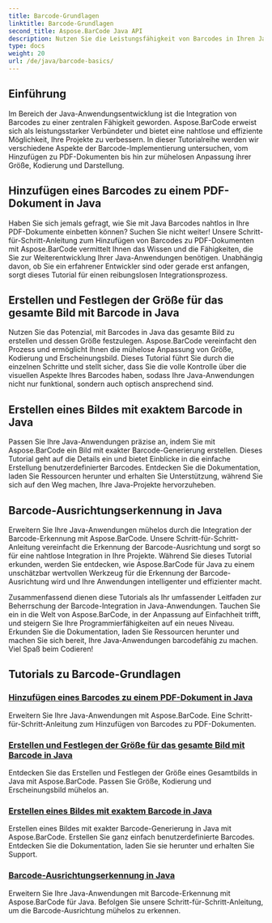 ```yaml
---
title: Barcode-Grundlagen
linktitle: Barcode-Grundlagen
second_title: Aspose.BarCode Java API
description: Nutzen Sie die Leistungsfähigkeit von Barcodes in Ihren Java-Anwendungen! Tauchen Sie ein in die Aspose.BarCode-Tutorials für nahtlose Integration, Anpassung und Erkennung.
type: docs
weight: 20
url: /de/java/barcode-basics/
---
```


## Einführung

Im Bereich der Java-Anwendungsentwicklung ist die Integration von Barcodes zu einer zentralen Fähigkeit geworden. Aspose.BarCode erweist sich als leistungsstarker Verbündeter und bietet eine nahtlose und effiziente Möglichkeit, Ihre Projekte zu verbessern. In dieser Tutorialreihe werden wir verschiedene Aspekte der Barcode-Implementierung untersuchen, vom Hinzufügen zu PDF-Dokumenten bis hin zur mühelosen Anpassung ihrer Größe, Kodierung und Darstellung.

## Hinzufügen eines Barcodes zu einem PDF-Dokument in Java

Haben Sie sich jemals gefragt, wie Sie mit Java Barcodes nahtlos in Ihre PDF-Dokumente einbetten können? Suchen Sie nicht weiter! Unsere Schritt-für-Schritt-Anleitung zum Hinzufügen von Barcodes zu PDF-Dokumenten mit Aspose.BarCode vermittelt Ihnen das Wissen und die Fähigkeiten, die Sie zur Weiterentwicklung Ihrer Java-Anwendungen benötigen. Unabhängig davon, ob Sie ein erfahrener Entwickler sind oder gerade erst anfangen, sorgt dieses Tutorial für einen reibungslosen Integrationsprozess.

## Erstellen und Festlegen der Größe für das gesamte Bild mit Barcode in Java

Nutzen Sie das Potenzial, mit Barcodes in Java das gesamte Bild zu erstellen und dessen Größe festzulegen. Aspose.BarCode vereinfacht den Prozess und ermöglicht Ihnen die mühelose Anpassung von Größe, Kodierung und Erscheinungsbild. Dieses Tutorial führt Sie durch die einzelnen Schritte und stellt sicher, dass Sie die volle Kontrolle über die visuellen Aspekte Ihres Barcodes haben, sodass Ihre Java-Anwendungen nicht nur funktional, sondern auch optisch ansprechend sind.

## Erstellen eines Bildes mit exaktem Barcode in Java

Passen Sie Ihre Java-Anwendungen präzise an, indem Sie mit Aspose.BarCode ein Bild mit exakter Barcode-Generierung erstellen. Dieses Tutorial geht auf die Details ein und bietet Einblicke in die einfache Erstellung benutzerdefinierter Barcodes. Entdecken Sie die Dokumentation, laden Sie Ressourcen herunter und erhalten Sie Unterstützung, während Sie sich auf den Weg machen, Ihre Java-Projekte hervorzuheben.

## Barcode-Ausrichtungserkennung in Java

Erweitern Sie Ihre Java-Anwendungen mühelos durch die Integration der Barcode-Erkennung mit Aspose.BarCode. Unsere Schritt-für-Schritt-Anleitung vereinfacht die Erkennung der Barcode-Ausrichtung und sorgt so für eine nahtlose Integration in Ihre Projekte. Während Sie dieses Tutorial erkunden, werden Sie entdecken, wie Aspose.BarCode für Java zu einem unschätzbar wertvollen Werkzeug für die Erkennung der Barcode-Ausrichtung wird und Ihre Anwendungen intelligenter und effizienter macht.

Zusammenfassend dienen diese Tutorials als Ihr umfassender Leitfaden zur Beherrschung der Barcode-Integration in Java-Anwendungen. Tauchen Sie ein in die Welt von Aspose.BarCode, in der Anpassung auf Einfachheit trifft, und steigern Sie Ihre Programmierfähigkeiten auf ein neues Niveau. Erkunden Sie die Dokumentation, laden Sie Ressourcen herunter und machen Sie sich bereit, Ihre Java-Anwendungen barcodefähig zu machen. Viel Spaß beim Codieren!
## Tutorials zu Barcode-Grundlagen
### [Hinzufügen eines Barcodes zu einem PDF-Dokument in Java](./adding-barcode-to-pdf-document/)
Erweitern Sie Ihre Java-Anwendungen mit Aspose.BarCode. Eine Schritt-für-Schritt-Anleitung zum Hinzufügen von Barcodes zu PDF-Dokumenten.
### [Erstellen und Festlegen der Größe für das gesamte Bild mit Barcode in Java](./creating-setting-size-whole-picture-barcode/)
Entdecken Sie das Erstellen und Festlegen der Größe eines Gesamtbilds in Java mit Aspose.BarCode. Passen Sie Größe, Kodierung und Erscheinungsbild mühelos an.
### [Erstellen eines Bildes mit exaktem Barcode in Java](./creating-image-exact-barcode/)
Erstellen eines Bildes mit exakter Barcode-Generierung in Java mit Aspose.BarCode. Erstellen Sie ganz einfach benutzerdefinierte Barcodes. Entdecken Sie die Dokumentation, laden Sie sie herunter und erhalten Sie Support.
### [Barcode-Ausrichtungserkennung in Java](./detecting-barcode-orientation/)
Erweitern Sie Ihre Java-Anwendungen mit Barcode-Erkennung mit Aspose.BarCode für Java. Befolgen Sie unsere Schritt-für-Schritt-Anleitung, um die Barcode-Ausrichtung mühelos zu erkennen.